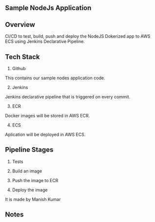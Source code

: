 Sample NodeJs Application
------------------------

## Overview

CI/CD to test, build, push and deploy the NodeJS Dokerized app to AWS ECS using Jenkins Declarative Pipeline.

## Tech Stack

1. Github

This contains our sample nodes application code.

2. Jenkins

Jenkins declarative pipeline that is triggered on every commit.

3. ECR

Docker images will be stored in AWS ECR.

4. ECS

Aplication will be deployed in AWS ECS.


## Pipeline Stages

1. Tests

2. Build an image

3. Push the image to ECR

4. Deploy the image

It is made by Manish Kumar

## Notes
